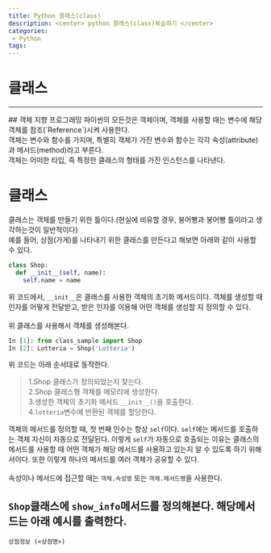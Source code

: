 ```yaml
---
title: Python 클래스(class)
description: <center> python 클래스(class)복습하기 </center>
categories:
 - Python
tags:
---
```


# 클래스
<hr>
## 객체 지향 프로그래밍
파이썬의 모든것은 객체이며, 객체를 사용할 때는 변수에 해당 객체를 참조(`Reference`)시켜 사용한다.<br>
객체는 변수와 함수를 가지며, 특별히 객체가 가진 변수와 함수는 각각 속성(attribute)과 메서드(method)라고 부른다.<br>
객체는 어떠한 타입, 즉 특정한 클래스의 형태를 가진 인스턴스를 나타낸다.

# 클래스
클래스는 객체를 만들기 위한 틀이다.(현실에 비유할 경우, 붕어빵과 붕어빵 틀이라고 생각하는것이 일반적이다)<br>
예를 들어, 상점(가게)를 나타내기 위한 클래스를 만든다고 해보면 아래와 같이 사용할 수 있다.
```python
class Shop:
  def __init__(self, name):
    self.name = name
```
위 코드에서, `__init__`은 클래스를 사용한 객체의 초기화 메서드이다. 객체를 생성할 때 인자를 어떻게 전달받고, 받은 인자를 이용해 어떤 객체를 생성할 지 정의할 수 있다.<br>
<br>
위 클래스를 사용해서 객체를 생성해본다.
```python
In [1]: from class_sample import Shop
In [2]: Lotteria = Shop('Lotteria')
```
위 코드는 아래 순서대로 동작한다.<br>
> 1.Shop 클래스가 정의되었는지 찾는다.<br>
> 2.Shop 클래스형 객체를 메모리에 생성한다.<br>
> 3.생성한 객체의 초기화 메서드 `__init__()`을 호출한다.<br>
> 4.`lotteria`변수에 반환된 객체를 할당한다.<br>

객체의 메서드를 정의할 때, 첫 번째 인수는 항상 `self`이다. `self`에는 메서드를 호출하는 객체 자신이 자동으로 전달된다. 이렇게 `self`가 자동으로 호출되는 이유는 클래스의 메서드를 사용할 때 어떤 객체가 해당 메서드를 사용하고 있는지 알 수 있도록 하기 위해서이다. 또한 이렇게 하나의 메서드를 여러 객체가 공유할 수 있다. <br>
<br>
속성이나 메서드에 접근할 때는 `객체.속성명` 또는 `객체.메서드명`을 사용한다.
## `Shop`클래스에 `show_info`메서드를 정의해본다. 해당메서드는 아래 예시를 출력한다.
```
상점정보 (<상점명>)
```
